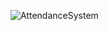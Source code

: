 ![AttendanceSystem](https://github.com/user-attachments/assets/efa0c466-2e96-4000-a06e-743240a4b55a)
